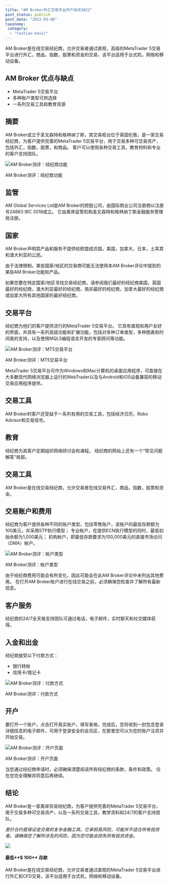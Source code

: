 ```yaml
---
title: "AM Broker外汇交易平台开户测评2022"
post_status: publish
post_date: "2022-03-08"
taxonomy:
 category: 
  - "toutiao-basic"
---
```


AM Broker是在线交易经纪商，允许交易者通过直观，高级的MetaTrader 5交易平台进行外汇，商品，指数，股票和资金的交易，该平台适用于台式机，网络和移动设备。

## AM Broker 优点与缺点

- MetaTrader 5交易平台
- 多种账户类型可供选择
- 一系列交易工具和教育资源

## 摘要

AM Broker成立于圣文森特和格林纳丁斯，其交易柜台位于英国伦敦，是一家交易经纪商，为客户提供完善的MetaTrader 5交易平台，用于交易多种可交易资产，包括外汇，指数，股票，和商品。 客户可以使用各种交易工具，教育材料和专业的客户支持团队。

![AM Broker测评：经纪商功能](https://cdn.fendou.la/funstoutiao/2020/11/AM-Broker-Review-Broker-Features.png "AM Broker测评：经纪商功能")

AM Broker测评：经纪商功能

## 监管

AM Global Services Ltd是AM Broker的控股公司，由国际商业公司注册商以注册号24863 IBC 2018成立。 它由离岸监管机构圣文森特和格林纳丁斯金融服务管理局注册。

## 国家

AM Broker声明其产品和服务不提供给欧盟成员国，美国，加拿大，日本，土耳其和澳大利亚的公民。

由于法律限制，某些国家/地区的交易商可能无法使用本AM Broker评论中提到的某些AM Broker功能和产品。

如果您要在特定国家/地区寻找交易经纪商，请参阅我们最好的经纪商美国，英国最好的经纪商，澳大利亚最好的经纪商，南非最好的经纪商，加拿大最好的经纪商或加拿大所有其他国家的最好经纪商。

## 交易平台

经纪商为他们的客户提供流行的MetaTrader 5交易平台。 它具有直观和用户友好的界面，并具有一系列高级功能和扩展功能，包括对多种订单类型，多种图表和时间表的支持，以及使用MQL5编程语言开发的专家顾问等功能。

![AM Broker测评：MT5交易平台](https://cdn.fendou.la/funstoutiao/2020/11/AM-Broker-Review-MT5-Trading-Platforms.jpg "AM Broker测评：MT5交易平台")

AM Broker测评：MT5交易平台

MetaTrader 5交易平台可作为Windows和Mac计算机的桌面应用程序，可直接在大多数现代网络浏览器上运行的WebTrader以及与Android和iOS设备兼容的移动交易应用程序提供。

## 交易工具

AM Broker的客户还受益于一系列有用的交易工具，包括经济日历，Robo Advisor和交易信号。

## 教育

经纪商为其客户定期组织网络研讨会和课程。 经纪商的网站上还有一个“常见问题解答”局部。

## 交易工具

AM Broker是在线交易经纪商，允许交易者在线交易外汇，商品，指数，股票和资金。

## 交易账户和费用

经纪商为客户提供各种不同的账户类型，包括零售账户，该账户的最低存款额为100美元，并采用STP执行模型； 专业帐户，在提供ECN执行模型的同时，最低初始余额为1,000美元； 机构帐户，即最低存款要求为100,000美元的直接市场访问（DMA）帐户。

![AM Broker测评：帐户类型](https://cdn.fendou.la/funstoutiao/2020/11/AM-Broker-Review-Account-Types-1024x801.png "AM Broker测评：帐户类型")

AM Broker测评：帐户类型

由于经纪商费用可能会有所变化，因此可能会在此AM Broker评论中未列出其他费用。 在打开AM Broker账户进行在线交易之前，必须确保您检查并了解所有最新信息。

## 客户服务

经纪商的24/7全天候支持团队可通过电话，电子邮件，实时聊天和社交媒体获得。

## 入金和出金

经纪商接受以下付款方式：

- 银行转帐
- 信用卡/借记卡

![AM Broker测评：付款方式](https://cdn.fendou.la/funstoutiao/2020/11/AM-Broker-Review-Payment-Methods.jpg "AM Broker测评：付款方式")

AM Broker测评：付款方式

## 开户

要打开一个账户，点击打开真实账户，填写表格，完成后，您将收到一封包含登录详细信息的电子邮件，可用于登录安全的会员区，在那里您可以为您的账户注资并开始交易。

![AM Broker测评：开户页面](https://cdn.fendou.la/funstoutiao/2020/11/AM-Broker-Review-Account-Opening-Page.jpg "AM Broker测评：开户页面")

AM Broker测评：开户页面

当您通过经纪商申请时，必须确保清楚阅读所有经纪商的条款，条件和政策。 仅在您完全理解并同意后再继续。

## 结论

AM Broker是一家离岸贸易经纪商，为客户提供完善的MetaTrader 5交易平台，用于交易多种可交易资产，以及一系列交易工具，教学资料和24/7的客户支持团队。

_差价合约是保证金交易的复杂金融工具。它承担高风险，可能并不适合所有投资者。请确保您了解所涉及的风险，因为您可能会损失所有投资资金。_

![](https://cdn.fendou.la/funstoutiao/2020/11/AM-Broker-Logo.png)

#### 最低**$ 100** 存款

AM Broker是在线交易经纪商，允许交易者通过直观的MetaTrader 5交易平台进行外汇和CFD交易，该平台适用于台式机，网络和移动设备。
